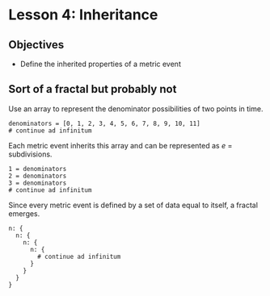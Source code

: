 # Lesson 4: Inheritance

## Objectives

- Define the inherited properties of a metric event

## Sort of a fractal but probably not

Use an array to represent the denominator possibilities of two points in time.

```
denominators = [0, 1, 2, 3, 4, 5, 6, 7, 8, 9, 10, 11]
# continue ad infinitum
```

Each metric event inherits this array and can be represented as _e_ = subdivisions.

```
1 = denominators
2 = denominators
3 = denominators
# continue ad infinitum
```

Since every metric event is defined by a set of data equal to itself, a fractal emerges.

```
n: {
  n: {
    n: {
      n: {
        # continue ad infinitum
      }
    }
  }
}
```
